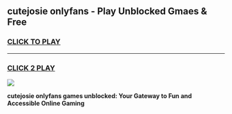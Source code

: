 
## cutejosie onlyfans - Play Unblocked Gmaes & Free
<h3>
<a href="https://premium.freeplayer.one?title=cutejosie_onlyfans&ref=20F">CLICK TO PLAY</a></h3>
<hr>

<h3>
<a href="https://premium.freeplayer.one?title=cutejosie_onlyfans&ref=20F">CLICK 2 PLAY</a>
  
</h3>

<a href="https://premium.freeplayer.one?title=cutejosie_onlyfans&ref=20F/"><img src="https://clearcache.store/games.png"></a>


**cutejosie onlyfans games unblocked: Your Gateway to Fun and Accessible Online Gaming**
